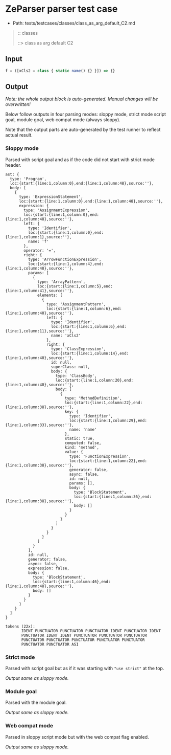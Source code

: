 # ZeParser parser test case

- Path: tests/testcases/classes/class_as_arg_default_C2.md

> :: classes
>
> ::> class as arg default C2

## Input

`````js
f = ([xCls2 = class { static name() {} }]) => {}
`````

## Output

_Note: the whole output block is auto-generated. Manual changes will be overwritten!_

Below follow outputs in four parsing modes: sloppy mode, strict mode script goal, module goal, web compat mode (always sloppy).

Note that the output parts are auto-generated by the test runner to reflect actual result.

### Sloppy mode

Parsed with script goal and as if the code did not start with strict mode header.

`````
ast: {
  type: 'Program',
  loc:{start:{line:1,column:0},end:{line:1,column:48},source:''},
  body: [
    {
      type: 'ExpressionStatement',
      loc:{start:{line:1,column:0},end:{line:1,column:48},source:''},
      expression: {
        type: 'AssignmentExpression',
        loc:{start:{line:1,column:0},end:{line:1,column:48},source:''},
        left: {
          type: 'Identifier',
          loc:{start:{line:1,column:0},end:{line:1,column:1},source:''},
          name: 'f'
        },
        operator: '=',
        right: {
          type: 'ArrowFunctionExpression',
          loc:{start:{line:1,column:4},end:{line:1,column:48},source:''},
          params: [
            {
              type: 'ArrayPattern',
              loc:{start:{line:1,column:5},end:{line:1,column:41},source:''},
              elements: [
                {
                  type: 'AssignmentPattern',
                  loc:{start:{line:1,column:6},end:{line:1,column:40},source:''},
                  left: {
                    type: 'Identifier',
                    loc:{start:{line:1,column:6},end:{line:1,column:11},source:''},
                    name: 'xCls2'
                  },
                  right: {
                    type: 'ClassExpression',
                    loc:{start:{line:1,column:14},end:{line:1,column:40},source:''},
                    id: null,
                    superClass: null,
                    body: {
                      type: 'ClassBody',
                      loc:{start:{line:1,column:20},end:{line:1,column:40},source:''},
                      body: [
                        {
                          type: 'MethodDefinition',
                          loc:{start:{line:1,column:22},end:{line:1,column:38},source:''},
                          key: {
                            type: 'Identifier',
                            loc:{start:{line:1,column:29},end:{line:1,column:33},source:''},
                            name: 'name'
                          },
                          static: true,
                          computed: false,
                          kind: 'method',
                          value: {
                            type: 'FunctionExpression',
                            loc:{start:{line:1,column:22},end:{line:1,column:38},source:''},
                            generator: false,
                            async: false,
                            id: null,
                            params: [],
                            body: {
                              type: 'BlockStatement',
                              loc:{start:{line:1,column:36},end:{line:1,column:38},source:''},
                              body: []
                            }
                          }
                        }
                      ]
                    }
                  }
                }
              ]
            }
          ],
          id: null,
          generator: false,
          async: false,
          expression: false,
          body: {
            type: 'BlockStatement',
            loc:{start:{line:1,column:46},end:{line:1,column:48},source:''},
            body: []
          }
        }
      }
    }
  ]
}

tokens (22x):
       IDENT PUNCTUATOR PUNCTUATOR PUNCTUATOR IDENT PUNCTUATOR IDENT
       PUNCTUATOR IDENT IDENT PUNCTUATOR PUNCTUATOR PUNCTUATOR
       PUNCTUATOR PUNCTUATOR PUNCTUATOR PUNCTUATOR PUNCTUATOR
       PUNCTUATOR PUNCTUATOR ASI
`````

### Strict mode

Parsed with script goal but as if it was starting with `"use strict"` at the top.

_Output same as sloppy mode._

### Module goal

Parsed with the module goal.

_Output same as sloppy mode._

### Web compat mode

Parsed in sloppy script mode but with the web compat flag enabled.

_Output same as sloppy mode._

